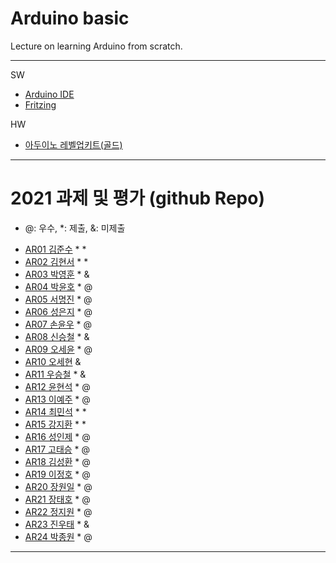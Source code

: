 # Arduino basic
Lecture on learning Arduino from scratch.


---

SW

- [Arduino IDE](https://www.arduino.cc/)
- [Fritzing](http://fritzing.org/download/)

HW

- [아두이노 레벨업키트(골드)](https://www.devicemart.co.kr/goods/view?no=12170416)

---

# 2021 과제 및 평가 (github Repo)
* @: 우수, *: 제출, &: 미제출

- [AR01 김준수](https://github.com/96wnstn/AR01) * *
- [AR02 김현서](https://github.com/HyunSeo0928/ar02) * *
- [AR03 박영훈](https://github.com/hunypark/ar03) * &
- [AR04 박윤호](https://github.com/yoonho0624/ar04) * @
- [AR05 서명진](https://github.com/smj3343/ar05) * @
- [AR06 성은지](https://github.com/eun-jiii/ar06) * @
- [AR07 손윤우](https://github.com/yunuu/AR07) * @
- [AR08 신승철](https://github.com/kdkh96/AR08) * &
- [AR09 오세윤](https://github.com/chilledlife/ar09) * @
- [AR10 오세현](https://github.com/Ohsaehyeon/AR10) &
- [AR11 우승철](https://github.com/woo-seung-cheol/ar11) * &
- [AR12 윤현석](https://github.com/yhs11116/AR12) * @
- [AR13 이예주](https://github.com/JJangyeJJangju/ar13) * @
- [AR14 최민석](https://github.com/cmsinje/AR14) * *
- [AR15 강지환](https://github.com/qkqh9635/ar15) * *
- [AR16 성인제](https://github.com/nsa32300/ar16) * @
- [AR17 고태승](https://github.com/xotmddlsp2/AR17/) * @
- [AR18 김성환](https://github.com/Seong-Hwan99/AR-18) * @
- [AR19 이정호](https://github.com/LOLMGs/AR19) * @
- [AR20 장원일](https://github.com/jangeleven/AR20) * @
- [AR21 장태호](https://github.com/HINEET/AR21) * @
- [AR22 정지원](https://github.com/lalalalalra/AR22) * @
- [AR23 진우태](https://github.com/Wjkdj/AR23) * &
- [AR24 박종원](https://github.com/monegit/arduino-prj) * @

---




